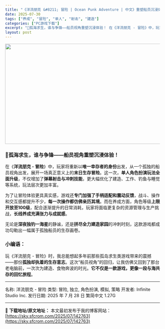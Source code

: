 ```yaml
---
title: "《洋流朋克 &#8211; 冒险 | Ocean Punk Adventure | 中文》重塑船员沉浸体验"
date: 2025-07-30
tags: ["养成", "冒险", "单人", "射击", "建造"]
categories: ["PC游戏下载"]
excerpt: "🧭孤海求生，谁与争锋——船员视角重塑沉浸体验！ 在《洋流朋克 - 冒险》中，玩家将重新以唯一幸存者的身份出发，从一个孤独的船员视角出发，展开一场真正意义上的末日生存冒险。这一次，单人角色扮演玩法全面升级，不仅增加了弹幕射击与冲刺技能，更大幅优化了建造、工作、钓鱼与睡觉等系统，玩法层次更加丰富。 为了&hellip;"
layout: post
---
```


<img class="aligncenter size-full wp-image-142764" src="https://sky.sfcrom.com/wp-content/uploads/2025/07/2025073000240477.webp" alt="" width="700" height="327" />
<h3><strong>🧭孤海求生，谁与争锋——船员视角重塑沉浸体验！</strong></h3>
在《<strong>洋流朋克 - 冒险</strong>》中，玩家将重新以<strong>唯一幸存者的身份</strong>出发，从一个孤独的船员视角出发，展开一场真正意义上的<strong>末日生存冒险</strong>。这一次，<strong>单人角色扮演玩法全面升级</strong>，不仅增加了<strong>弹幕射击与冲刺技能</strong>，更大幅优化了建造、工作、钓鱼与睡觉等系统，玩法层次更加丰富。

为了让冒险体验更具真实感，游戏还<strong>专门加强了手柄适配和震动反馈</strong>，战斗、操作和交互感都提升不少，<strong>每一次操作都仿佛亲历其境</strong>。而在养成方面，角色等级<strong>上限开放至100级</strong>，配合逐渐提升的日常消耗，玩家将面临更复杂的资源管理与生产挑战，<strong>长线养成充满张力与成就感</strong>。

无论是<strong>深夜独钓一海星</strong>的静谧，还是<strong>拼尽全力建造家园</strong>的冲刺时刻，这款游戏都成功勾勒出一幅属于孤独船员的生存画卷。
<h3><strong>小编语：</strong></h3>
玩《洋流朋克 - 冒险》时，我总能想起多年前那些孤岛求生类游戏带来的震撼——那份<strong>孤独却执着的生存意志</strong>。这次“船员视角”的回归，让我仿佛又回到了那台老电脑前，一次次为建造、食物奔波的时光。<strong>它不仅是一款游戏，更像一段与海共存的回忆旅程</strong>。

<hr />

名称: 洋流朋克 - 冒险
类型: 冒险, 独立, 角色扮演, 模拟, 策略
开发者: Infinite Studio Inc.
发行日期: 2025 年 7 月 28 日
繁简中文
1.27G

---
📖 **下载地址/原文地址：** 本文最初发布于我的博客网站：[https://sky.sfcrom.com/2025/07/142763](https://sky.sfcrom.com/2025/07/142763)
